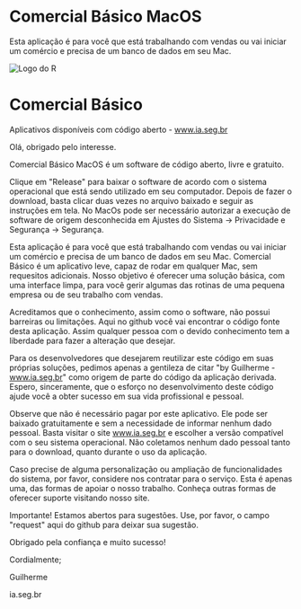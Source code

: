 # Comercial Básico MacOS
Esta aplicação é para você que está trabalhando com vendas ou vai iniciar um comércio e precisa de um banco de dados em seu Mac.

![Logo do R](https://www.ia.seg.br/assets/img/comercialBasico_256.png)
# Comercial Básico

Aplicativos disponíveis com código aberto - www.ia.seg.br

Olá, obrigado pelo interesse.

Comercial Básico MacOS é um software de código aberto, livre e gratuito.

Clique em "Release" para baixar o software de acordo com o sistema operacional que está sendo utilizado em seu computador. Depois de fazer o download, basta clicar duas vezes no arquivo baixado e seguir as instruções em tela. No MacOs pode ser necessário autorizar a execução de software de origem desconhecida em Ajustes do Sistema -> Privacidade e Segurança -> Segurança.

Esta aplicação é para você que está trabalhando com vendas ou vai iniciar um comércio e precisa de um banco de dados em seu Mac.
Comercial Básico é um aplicativo leve, capaz de rodar em qualquer Mac, sem requesitos adicionais.
Nosso objetivo é oferecer uma solução básica, com uma interface limpa, para você gerir algumas das rotinas de uma pequena empresa ou de seu trabalho com vendas.

Acreditamos que o conhecimento, assim como o software, não possui barreiras ou limitações. Aqui no github você vai encontrar o código fonte desta aplicação. Assim qualquer pessoa com o devido conhecimento tem a liberdade para fazer a alteração que desejar.

Para os desenvolvedores que desejarem reutilizar este código em suas próprias soluções, pedimos apenas a gentileza de citar "by Guilherme - www.ia.seg.br" como origem de parte do código da aplicação derivada. Espero, sinceramente, que o esforço no desenvolvimento deste código ajude você a obter sucesso em sua vida profissional e pessoal.

Observe que não é necessário pagar por este aplicativo. Ele pode ser baixado gratuitamente e sem a necessidade de informar nenhum dado pessoal. Basta visitar o site www.ia.seg.br e escolher a versão compatível com o seu sistema operacional. Não coletamos nenhum dado pessoal tanto para o download, quanto durante o uso da aplicação.

Caso precise de alguma personalização ou ampliação de funcionalidades do sistema, por favor, considere nos contratar para o serviço. Esta é apenas uma, das formas de apoiar o nosso trabalho. Conheça outras formas de oferecer suporte visitando nosso site.

Importante! Estamos abertos para sugestões. Use, por favor, o campo "request" aqui do github para deixar sua sugestão.

Obrigado pela confiança e muito sucesso!

Cordialmente;

Guilherme

ia.seg.br





